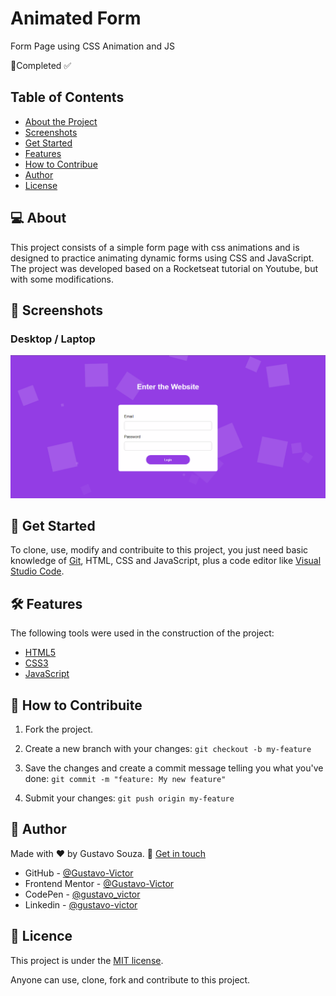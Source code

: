 # Animated Form 

Form Page using CSS Animation and JS

🚀Completed ✅

## Table of Contents 

- [About the Project](#-about)
- [Screenshots](#-screenshots)
- [Get Started](#-get-started)
- [Features](#-features)
- [How to Contribue](#-get-started)
- [Author](#-author)
- [License](#-lincese)

## 💻 About

This project consists of a simple form page with css animations and is designed to practice animating dynamic forms using CSS and JavaScript. The project was developed based on a Rocketseat tutorial on Youtube, but with some modifications.

## 🎨 Screenshots
### Desktop / Laptop 
![img](./images/screenshot1.png)


## 🚀 Get Started 
To clone, use, modify and contribuite to this project, you just need basic knowledge of [Git](https://git-scm.com/), HTML, CSS and JavaScript, plus a code editor like [Visual Studio Code](https://code.visualstudio.com/).
## 🛠 Features
The following tools were used in the construction of the project:

- [HTML5](https://developer.mozilla.org/pt-BR/docs/Web/HTML)
- [CSS3](https://developer.mozilla.org/pt-BR/docs/Web/CSS)
- [JavaScript](https://www.javascript.com/) 

## 💪 How to Contribuite
1. Fork the project.

2. Create a new branch with your changes: `git checkout -b my-feature` 

3. Save the changes and create a commit message telling you what you've done: `git commit -m "feature: My new feature"`

4. Submit your changes: `git push origin my-feature`

## 🦸 Author
Made with ❤️ by Gustavo Souza. 👋 [Get in touch](https://www.linkedin.com/in/gustavo-victor-575b93206/)

- GitHub - [@Gustavo-Victor](https://github.com/Gustavo-Victor)
- Frontend Mentor - [@Gustavo-Victor](https://www.frontendmentor.io/profile/Gustavo-Victor)
- CodePen - [@gustavo_victor](https://codepen.io/gustavo_victor)
- Linkedin - [@gustavo-victor](https://www.linkedin.com/in/gustavo-victor-575b93206/)

## 📝 Licence 
This project is under the [MIT license](./LICENSE).

Anyone can use, clone, fork and contribute to this project.

